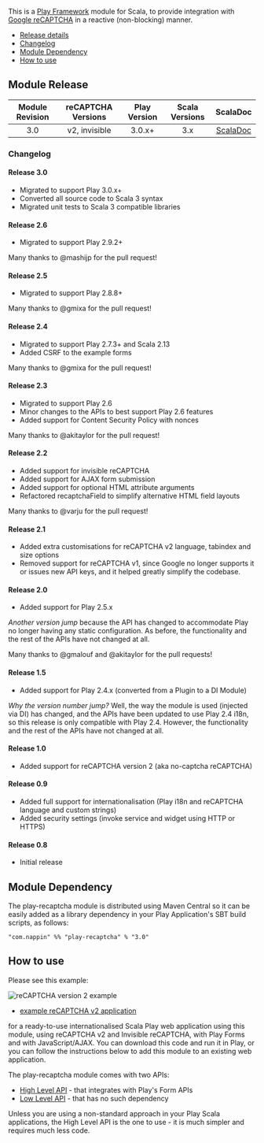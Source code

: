 This is a [Play Framework](http://www.playframework.com) module for Scala, to provide integration with [Google reCAPTCHA](http://www.google.com/recaptcha) in a reactive (non-blocking) manner.

* [Release details](#module-release)
* [Changelog](#changelog)
* [Module Dependency](#module-dependency)
* [How to use](#how-to-use)

## Module Release

| Module Revision | reCAPTCHA Versions | Play Version | Scala Versions | ScalaDoc | 
|:---------------:|:------------------:|:------------:|:--------------:|:--------:|
|3.0              |v2, invisible       |3.0.x+        |3.x             |[ScalaDoc](http://www.javadoc.io/doc/com.nappin/play-recaptcha_3/3.0)|

### Changelog

#### Release 3.0
* Migrated to support Play 3.0.x+
* Converted all source code to Scala 3 syntax
* Migrated unit tests to Scala 3 compatible libraries

#### Release 2.6
* Migrated to support Play 2.9.2+

Many thanks to @mashijp for the pull request!

#### Release 2.5
* Migrated to support Play 2.8.8+

Many thanks to @gmixa for the pull request!

#### Release 2.4
* Migrated to support Play 2.7.3+ and Scala 2.13
* Added CSRF to the example forms

Many thanks to @gmixa for the pull request!

#### Release 2.3
* Migrated to support Play 2.6
* Minor changes to the APIs to best support Play 2.6 features 
* Added support for Content Security Policy with nonces

Many thanks to @akitaylor for the pull request!

#### Release 2.2
* Added support for invisible reCAPTCHA
* Added support for AJAX form submission
* Added support for optional HTML attribute arguments
* Refactored recaptchaField to simplify alternative HTML field layouts

Many thanks to @varju for the pull request!

#### Release 2.1
* Added extra customisations for reCAPTCHA v2 language, tabindex and size options
* Removed support for reCAPTCHA v1, since Google no longer supports it or issues new API keys, and it helped greatly simplify the codebase.

#### Release 2.0
* Added support for Play 2.5.x

_Another version jump_ because the API has changed to accommodate Play no longer having any static configuration. As before, the functionality and the rest of the APIs have not changed at all.

Many thanks to @gmalouf and @akitaylor for the pull requests!

#### Release 1.5
* Added support for Play 2.4.x (converted from a Plugin to a DI Module)

_Why the version number jump?_ Well, the way the module is used (injected via DI) has changed, and the APIs have been updated to use Play 2.4 i18n, so this release is only compatible with Play 2.4. However, the functionality and the rest of the APIs have not changed at all.  

#### Release 1.0
* Added support for reCAPTCHA version 2 (aka no-captcha reCAPTCHA)

#### Release 0.9 
* Added full support for internationalisation (Play i18n and reCAPTCHA language and custom strings)
* Added security settings (invoke service and widget using HTTP or HTTPS)

#### Release 0.8
* Initial release

## Module Dependency
The play-recaptcha module is distributed using Maven Central so it can be easily added as a library dependency in your Play Application's SBT build scripts, as follows:

    "com.nappin" %% "play-recaptcha" % "3.0"

## How to use
Please see this example:

![reCAPTCHA version 2 example](recaptcha-example-v2.png)

* [example reCAPTCHA v2 application](https://github.com/chrisnappin/play-recaptcha-v2-example/tree/release-3.0) 

for a ready-to-use internationalised Scala Play web application using this module, using reCAPTCHA v2 and Invisible reCAPTCHA, with Play Forms and with JavaScript/AJAX. You can download this code and run it in Play, or you can follow the instructions below to add this module to an existing web application.

The play-recaptcha module comes with two APIs:
* [High Level API](high-level-api.md) - that integrates with Play's Form APIs
* [Low Level API](low-level-api.md) - that has no such dependency

Unless you are using a non-standard approach in your Play Scala applications, the High Level API is the one to use - it is much simpler and requires much less code.